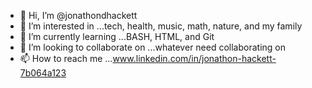 - 👋 Hi, I’m @jonathondhackett
- 👀 I’m interested in ...tech, health, music, math, nature, and my family
- 🌱 I’m currently learning ...BASH, HTML, and Git
- 💞️ I’m looking to collaborate on ...whatever need collaborating on
- 📫 How to reach me ...www.linkedin.com/in/jonathon-hackett-7b064a123

<!---
jonathondhackett/jonathondhackett is a ✨ special ✨ repository because its `README.md` (this file) appears on your GitHub profile.
You can click the Preview link to take a look at your changes.
--->
